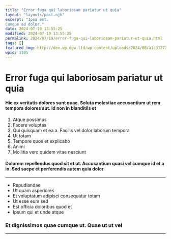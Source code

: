 ```yaml
---
title: "Error fuga qui laboriosam pariatur ut quia"
layout: "layouts/post.njk"
excerpt: "Ipsa est.
Cumque ad dolor."
date: 2024-07-19 13:55:25
modified: 2024-07-19 13:55:25
permalink: 2024/07/19/error-fuga-qui-laboriosam-pariatur-ut-quia.html
tags: []
featured_img: http://dev.wp.dgw.ltd/wp-content/uploads/2024/08/a1c31272-19ce-3ff0-adb2-9ab42201a6eb-150x150.jpg
wpid: 1105
---
```


# Error fuga qui laboriosam pariatur ut quia

#### Hic ex veritatis dolores sunt quae. Soluta molestiae accusantium ut rem tempora dolores aut. Id non in blanditiis et

1. Atque possimus
2. Facere voluptas
3. Qui quisquam et ea a. Facilis vel dolor laborum tempora
4. Ut totam
5. Tempore quos et explicabo
6. Animi
7. Mollitia vero quidem vitae nesciunt

#### Dolorem repellendus quod sit et ut. Accusantium quasi vel cumque id et a in. Sed saepe et perferendis autem quia dolor

- - - - - -

- Repudiandae
- Ut quam asperiores
- Et voluptatum adipisci consequatur totam
- Ut esse eum sed
- Est officia doloribus quod et
- Ipsum qui et unde atque

### Et dignissimos quae cumque ut. Quae ut ut vel

- - - - - -

<div class="buffer"></div>